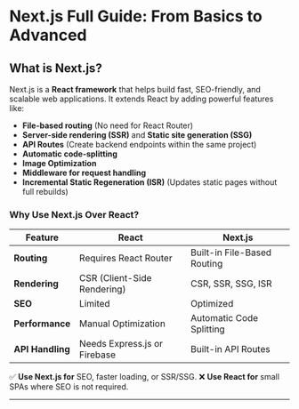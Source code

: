 # Next.js Full Guide: From Basics to Advanced

## What is Next.js?

Next.js is a **React framework** that helps build fast, SEO-friendly, and scalable web applications. It extends React by adding powerful features like:

- **File-based routing** (No need for React Router)
- **Server-side rendering (SSR)** and **Static site generation (SSG)**
- **API Routes** (Create backend endpoints within the same project)
- **Automatic code-splitting**
- **Image Optimization**
- **Middleware for request handling**
- **Incremental Static Regeneration (ISR)** (Updates static pages without full rebuilds)

### Why Use Next.js Over React?

| Feature          | React                        | Next.js                     |
| ---------------- | ---------------------------- | --------------------------- |
| **Routing**      | Requires React Router        | Built-in File-Based Routing |
| **Rendering**    | CSR (Client-Side Rendering)  | CSR, SSR, SSG, ISR          |
| **SEO**          | Limited                      | Optimized                   |
| **Performance**  | Manual Optimization          | Automatic Code Splitting    |
| **API Handling** | Needs Express.js or Firebase | Built-in API Routes         |

✅ **Use Next.js for** SEO, faster loading, or SSR/SSG. ❌ **Use React for** small SPAs where SEO is not required.

---

